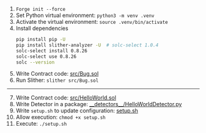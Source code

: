 1. `Forge init --force`
2. Set Python virtual environment: `python3 -m venv .venv`
3. Activate the virtual environment: `source .venv/bin/activate`
4. Install dependencies
   ```sh
   pip install pip -U
   pip install slither-analyzer -U  # solc-select 1.0.4
   solc-select install 0.8.26
   solc-select use 0.8.26
   solc --version
   ```
5. Write Contract code: [src/Bug.sol](./src/Bug.sol)
6. Run Slither: `slither src/Bug.sol`

---

7. Write Contract code: [src/HelloWorld.sol](./src/HelloWorld.sol)
8. Write Detector in a package: [\_\_detectors\_\_/HelloWorldDetector.py](./__detectors__/HelloWorldDetector.py)
9. Write `setup.sh` to update configuration: [setup.sh](./setup.sh)
10. Allow execution: `chmod +x setup.sh`
11. Execute: `./setup.sh`
